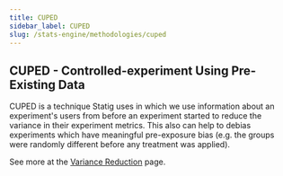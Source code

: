 ```yaml
---
title: CUPED
sidebar_label: CUPED
slug: /stats-engine/methodologies/cuped
---
```


## CUPED - Controlled-experiment Using Pre-Existing Data

CUPED is a technique Statig uses in which we use information about an experiment's users from before an experiment started to reduce the variance in their experiment metrics. This also can help to debias experiments which have meaningful pre-exposure bias (e.g. the groups were randomly different before any treatment was applied).

See more at the [Variance Reduction](../variance-reduction.md) page.

